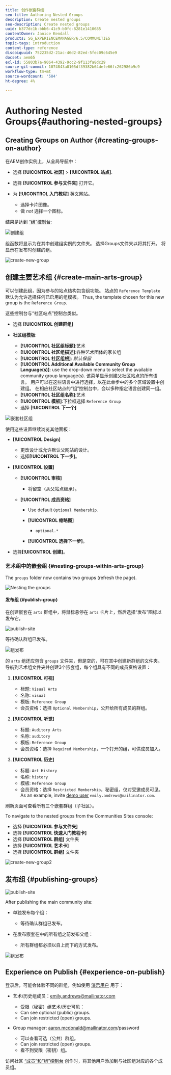 ```yaml
---
title: 创作嵌套群组
seo-title: Authoring Nested Groups
description: Create nested groups
seo-description: Create nested groups
uuid: b377dc1b-bbb6-41c9-b0fc-8281e1410685
contentOwner: Janice Kendall
products: SG_EXPERIENCEMANAGER/6.5/COMMUNITIES
topic-tags: introduction
content-type: reference
discoiquuid: 752235d2-21ac-46d2-82ed-5fec09c645e9
docset: aem65
exl-id: 55803b7a-9064-4392-9cc2-9f113fa8dc29
source-git-commit: 1074843a0105df39382b64defe66fc262986b9c9
workflow-type: tm+mt
source-wordcount: '584'
ht-degree: 4%

---
```


# Authoring Nested Groups{#authoring-nested-groups}

## Creating Groups on Author {#creating-groups-on-author}

在AEM创作实例上，从全局导航中：

* 选择 **[!UICONTROL 社区]** > **[!UICONTROL 站点]**.
* 选择 **[!UICONTROL 参与文件夹]** 打开它。
* 为 **[!UICONTROL 入门教程]** 英文网站。

   * 选择卡片图像。
   * 做 *not* 选择一个图标。

结果是达到 [“组”控制台](/help/communities/groups.md):

![创建组](assets/create-group.png)

组函数将显示为在其中创建组实例的文件夹。 选择Groups文件夹以将其打开。 将显示在发布时创建的组。

![create-new-group](assets/create-new-group.png)

## 创建主要艺术组 {#create-main-arts-group}

可以创建此组，因为参与的站点结构包含组功能。 站点的 `Reference Template` 默认为允许选择任何已启用的组模板。 Thus, the template chosen for this new group is the `Reference Group`.

这些控制台与“社区站点”控制台类似。

* 选择 **[!UICONTROL 创建群组]**

* **社区组模板**:

   * **[!UICONTROL 社区组标题]**:艺术
   * **[!UICONTROL 社区组描述]**:各种艺术团体的家长组
   * **[!UICONTROL 社区组根]**: *默认保留*
   * **[!UICONTROL Additional Available Community Group Language(s)]**: use the drop-down menu to select the available community group language(s). 该菜单显示创建父社区站点的所有语言。 用户可以在这些语言中进行选择，以在此单步中的多个区域设置中创建组。 在相应社区站点的“组”控制台中，会以多种指定语言创建同一组。
   * **[!UICONTROL 社区组名称]**:艺术
   * **[!UICONTROL 模板]**:下拉框选择 `Reference Group`
   * 选择 **[!UICONTROL 下一个]**

![嵌套社区组](assets/parent-to-nestedgroup.png)

使用这些设置继续浏览其他面板：

* **[!UICONTROL Design]**

   * 更改设计或允许默认父网站的设计。
   * 选择&#x200B;**[!UICONTROL 下一步]**。

* **[!UICONTROL 设置]**

   * **[!UICONTROL 审核]**

      * 将留空（从父站点继承）。
   * **[!UICONTROL 成员资格]**

      * Use default `Optional Membership.`

      * **[!UICONTROL 缩略图]**
         * `optional.*`
      * **[!UICONTROL 选择下一步]**。



* 选择&#x200B;**[!UICONTROL 创建]**。

### 艺术组中的嵌套组 {#nesting-groups-within-arts-group}

The `groups` folder now contains two groups (refresh the page).

![Nesting the groups](assets/create-community-group.png)

#### 发布组 {#publish-group}

在创建嵌套在 `arts` 群组中，将鼠标悬停在 `arts` 卡片上，然后选择“发布”图标以发布它。

![publish-site](assets/publish-site.png)

等待确认群组已发布。

![组发布](assets/group-published.png)

的 `arts` 组还应包含 `groups` 文件夹，但是空的，可在其中创建新群组的文件夹。 导航到艺术组文件夹并创建3个嵌套组，每个组具有不同的成员资格设置：

1. **[!UICONTROL 可视]**

   * 标题: `Visual Arts`
   * 名称: `visual`
   * 模板: `Reference Group`
   * 会员资格：选择 `Optional Membership`，公开给所有成员的群组。

1. **[!UICONTROL 听觉]**

   * 标题: `Auditory Arts`
   * 名称: `auditory`
   * 模板: `Reference Group`
   * 会员资格：选择 `Required Membership`，一个打开的组，可供成员加入。

1. **[!UICONTROL 历史]**

   * 标题: `Art History`
   * 名称: `history`
   * 模板: `Reference Group`
   * 会员资格：选择 `Restricted Membership`，秘密组，仅对受邀成员可见。 As an example, invite [demo user](/help/communities/tutorials.md#demo-users) `emily.andrews@mailinator.com`.

刷新页面可查看所有三个嵌套群组（子社区）。

To navigate to the nested groups from the Communities Sites console:

* 选择 **[!UICONTROL 参与文件夹]**
* 选择 **[!UICONTROL 快速入门教程卡]**
* 选择 **[!UICONTROL 群组]** 文件夹
* 选择 **[!UICONTROL 艺术卡]**
* 选择 **[!UICONTROL 群组]** 文件夹

![create-new-group2](assets/create-new-group2.png)

## 发布组 {#publishing-groups}

![publish-site](assets/publish-site.png)

After publishing the main community site:

* 单独发布每个组：

   * 等待确认群组已发布。

* 在发布嵌套在中的所有组之前发布父组：

   * 所有群组都必须以自上而下的方式发布。

![组发布](assets/group-published.png)

## Experience on Publish {#experience-on-publish}

登录后，可能会体验不同的群组，例如使用 [演示用户](/help/communities/tutorials.md#demo-users) 用于：

* 艺术/历史组成员：emily.andrews@mailinator.com
   * 受限（秘密）组艺术/历史可见：
   * Can see optional (public) groups.
   * Can join restricted (open) groups.

* Group manager: aaron.mcdonald@mailinator.com/password

   * 可以查看可选（公共）群组。
   * Can join restricted (open) groups.
   * 看不到受限（密钥）组。

访问社区 [“成员”和“组”控制台](/help/communities/members.md) 创作时，将其他用户添加到与社区组对应的各个成员组。
